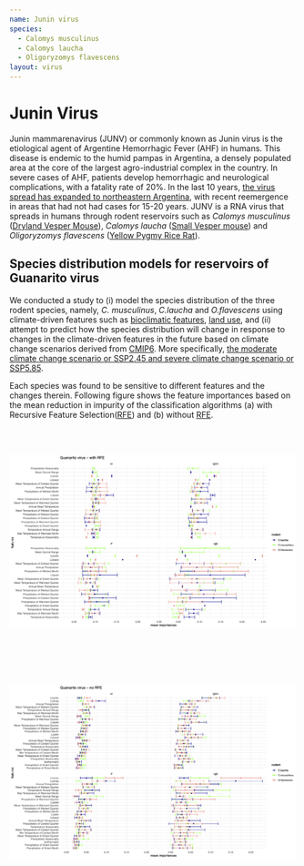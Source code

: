```yaml
---
name: Junin virus
species:
  - Calomys musculinus
  - Calomys laucha
  - Oligoryzomys flavescens
layout: virus
---
```


# Junin Virus

Junin mammarenavirus (JUNV) or commonly known as Junin virus is the etiological agent of Argentine Hemorrhagic Fever (AHF) in humans. This disease is endemic to the humid pampas in Argentina, a densely populated area at the core of the largest agro-industrial complex in the country. In severe cases of AHF, patients develop hemorrhagic and neurological complications, with a fatality rate of 20%. In the last 10 years, [the virus spread has expanded to northeastern Argentina](https://www.biorxiv.org/content/10.1101/2024.06.24.600371v1), with recent reemergence in areas that had not had cases for 15-20 years. JUNV is a RNA virus that spreads in humans through rodent reservoirs such as _Calomys musculinus_ ([Dryland Vesper Mouse](resources?item=calomys_musculinus)), _Calomys laucha_ ([Small Vesper mouse](resources?item=calomys_laucha)) and _Oligoryzomys flavescens_ ([Yellow Pygmy Rice Rat](resources?item=oligoryzomys_flavescens)).

## Species distribution models for reservoirs of Guanarito virus

We conducted a study to (i) model the species distribution of the three rodent species, namely, _C. musculinus_, _C.laucha_ and _O.flavescens_ using climate-driven features such as [bioclimatic features](https://www.worldclim.org/data/bioclim.html), [land use](https://lcluc.umd.edu/), and (ii) attempt to predict how the species distribution will change in response to changes in the climate-driven features in the future based on climate change scenarios derived from [CMIP6](https://www.carbonbrief.org/cmip6-the-next-generation-of-climate-models-explained/#:~:text=model%20sensitivity%20values.-,Future%20warming%20in%20CMIP6,-The%20limited%20number). More specifically, [the moderate climate change scenario or SSP2.45 and severe climate change scenario or SSP5.85](https://www.carbonbrief.org/explainer-the-high-emissions-rcp8-5-global-warming-scenario/#:~:text=The%20new%20SSP%20scenarios).

Each species was found to be sensitive to different features and the changes therein. Following figure shows the feature importances based on the mean reduction in impurity of the classification algorithms (a) with Recursive Feature Selection([RFE](https://scikit-learn.org/dev/modules/generated/sklearn.feature_selection.RFE.html)) and (b) without [RFE](https://scikit-learn.org/dev/modules/generated/sklearn.feature_selection.RFE.html).

<br><br>

![Fig a. Feature importances for four classification algorithms respectively with RFE](images/RFE_junin.png)

<br><br><br><br>

![Fig b. Feature importances for four classification algorithms respectively without RFE](images/noRFE_junin.png)

<br><br>
